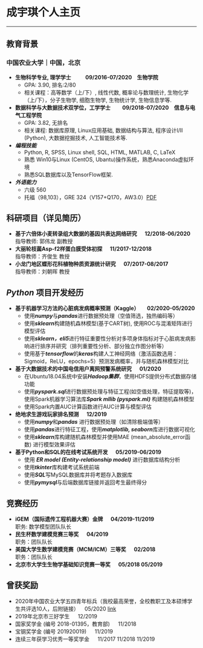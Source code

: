 # 成宇琪个人主页
---
## 教育背景

### 中国农业大学｜中国，北京 
- **生物科学专业, 理学学士 &emsp; &emsp; 09/2016-07/2020 &ensp; 生物学院**
  - GPA: 3.90, 排名:2/80
  - 相关课程：高等数学（上/下）, 线性代数, 概率论与数理统计, 生物化学（上/下），分子生物学, 细胞生物学, 生物统计学, 生物信息学等.
- **数据科学与大数据技术双学位，工学学士&emsp;&emsp; 09/2018-07/2020 &ensp; 信息与电气工程学院**
  - GPA: 3.82, 无排名
  - 相关课程: 数据库原理, Linux应用基础, 数据结构与算法, 程序设计I/II (Python), 大数据挖掘技术, 人工智能技术等.
- ***编程技能***
  - Python, R, SPSS, Linux shell, SQL, HTML, MATLAB, C, LaTeX
  - 熟悉 Win10与Linux (CentOS, Ubantu)操作系统，熟悉Anaconda虚拟环境
  - 熟悉SQL数据库以及TensorFlow框架.
- ***外语能力***
  - 六级 560
  - 托福（98,103），GRE 324（V157+Q170，AW3.0）[PDF](/CV/TGscore.pdf)

## 科研项目（详见简历）

- **基于六倍体小麦转录组大数据的基因共表达网络研究 &emsp; 12/2018-06/2020** 
<br>指导教师: 郭伟龙 副教授
- **大丽轮枝菌Asp-f2样蛋白膜受体初探 &emsp; 11/2017-12/2018**
<br>指导教师：齐俊生 教授
- **小龙门地区蝶形花科植物种质资源统计研究 &emsp; 07/2017-08/2017**
<br>指导教师：刘朝晖 教授

## *Python* 项目开发经历

- **基于机器学习方法的心脏病发病概率预测（Kaggle） &emsp; 02/2020-05/2020** 
  - 使用***numpy***与***pandas***进行数据预处理（空值筛选，独热编码等）
  - 使用***sklearn***构建随机森林模型(基于CART树), 使用ROC与混淆矩阵进行模型评估
  - 使用***sklearn，eli5***进行特征重要性分析对多项身体指标对于心脏病发病影响进行排序并研究（排列重要性分析、部分独立作图分析等）
  - 使用基于***tensorflow***的***keras***构建人工神经网络（激活函数选用：Sigmoid，ReLU，epochs=5）预测发病概率，并与随机森林模型对比 
- **基于大数据技术的中国电信用户离网预警系统研究 &emsp; 01/2020**
  - 在Ubuntu18.04系统中安装***Hadoop集群***，使用HDFS提供分布式数据存储功能
  - 使用***pyspark.sql***进行数据预处理与特征工程(如空值处理，特征提取等)，使用Spark机器学习算法库***Spark mllib (pyspark.ml)*** 构建随机森林模型
  - 使用Spark内置AUC计算函数进行AUC计算与模型评估
- **绝地求生游戏玩家排名预测 &emsp; 12/2019**
  - 使用***numpy***和***pandas*** 进行数据预处理（如清除极端值等）
  - 使用***pandas***进行特征工程，使用***matplotlib, seaborn***库进行数据可视化
  - 使用***sklearn***库构建随机森林模型并使用MAE (mean_absolute_error函数) 进行模型效果评估
- **基于Python和SQL的在线考试系统开发 &emsp; 05/2019-06/2019**
  - 使用 ***ER model (Entity-relationship model)*** 进行数据库结构分析
  - 使用***tkinter***库构建考试系统前端
  - 使用***SQL***写MySQL数据库并将考题存入数据库
  - 使用***pymysql***与后端数据库链接并返回考生最终得分

## 竞赛经历

- **iGEM（国际遗传工程机器大赛）金牌 &emsp; 04/2019-11/2019**  <br> 职务: 数学模型团队队长
- **民生杯数学建模竞赛三等奖 &emsp; 04/2019** <br> 职务：团队队长
- **美国大学生数学建模竞赛（MCM/ICM）三等奖 &emsp; 02/2018** <br> 职务：团队队长
- **北京市大学生生物学基础知识竞赛一等奖 &emsp; 05/2018 05/2019**

## 曾获奖励

- 2020年中国农业大学五四青年标兵（我校最高荣誉，全校教职工及本硕博学生共评选10人，后附链接） &ensp; 05/2020 [link](http://news.cau.edu.cn/art/2020/4/27/art_8769_677104.html)
- 2019年北京市三好学生 &emsp; 12/2019
- 国家奖学金 (编号 2018-01395，教育部) &emsp; 11/2018
- 宝钢奖学金 (编号 201920019) &emsp; 11/2019
- 连续三年获学习优秀一等奖学金 &emsp; 11/2017 11/2018 11/2019
